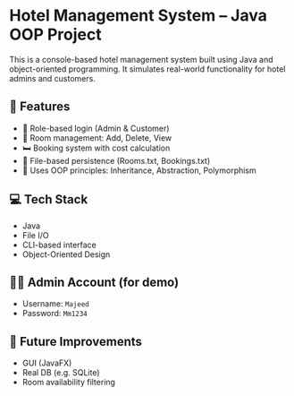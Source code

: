 # Hotel Management System – Java OOP Project

This is a console-based hotel management system built using Java and object-oriented programming. It simulates real-world functionality for hotel admins and customers.

## 🔑 Features
- 🔐 Role-based login (Admin & Customer)
- 🏨 Room management: Add, Delete, View
- 🛏️ Booking system with cost calculation
- 📁 File-based persistence (Rooms.txt, Bookings.txt)
- 🧠 Uses OOP principles: Inheritance, Abstraction, Polymorphism

## 💻 Tech Stack
- Java
- File I/O
- CLI-based interface
- Object-Oriented Design

## 👨‍💼 Admin Account (for demo)
- Username: `Majeed`
- Password: `Mm1234`

## 🧪 Future Improvements
- GUI (JavaFX)
- Real DB (e.g. SQLite)
- Room availability filtering
